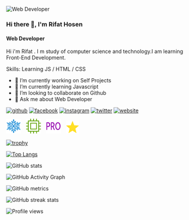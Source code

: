 ![Web Developer](https://media.licdn.com/dms/image/D5616AQHKpRZ-U-eA3Q/profile-displaybackgroundimage-shrink_350_1400/0/1684579982140?e=1691020800&v=beta&t=TC2xTIi5RHFeUUfA6Neg4a2HclNL6BpHPQ5Jp8SbCBc)
### Hi there 👋, I'm Rifat Hosen
#### Web Developer


 Hi i'm Rifat . I m study of computer science and technology.I am learning Front-End Development. 

Skills: Learning JS / HTML / CSS

- 🔭 I’m currently working on  Self Projects 
- 🌱 I’m currently learning Javascript 
- 👯 I’m looking to collaborate on Github 
- 💬 Ask me about Web Developer 


[<img src='https://cdn.jsdelivr.net/npm/simple-icons@3.0.1/icons/github.svg' alt='github' height='40'>](https://github.com/https://github.com/Rifat-Hosen-official)  [<img src='https://cdn.jsdelivr.net/npm/simple-icons@3.0.1/icons/facebook.svg' alt='facebook' height='40'>](https://www.facebook.com/https://www.facebook.com/profile.php?id=100078108952223)  [<img src='https://cdn.jsdelivr.net/npm/simple-icons@3.0.1/icons/instagram.svg' alt='instagram' height='40'>](https://www.instagram.com/rifathosenofficial2023/)  [<img src='https://cdn.jsdelivr.net/npm/simple-icons@3.0.1/icons/twitter.svg' alt='twitter' height='40'>](https://twitter.com/@RifatHosen2023)  [<img src='https://cdn.jsdelivr.net/npm/simple-icons@3.0.1/icons/icloud.svg' alt='website' height='40'>](rifathosen.bio.link)  

<a href='https://archiveprogram.github.com/'><img src='https://raw.githubusercontent.com/acervenky/animated-github-badges/master/assets/acbadge.gif' width='40' height='40'></a> <a href='https://docs.github.com/en/developers'><img src='https://raw.githubusercontent.com/acervenky/animated-github-badges/master/assets/devbadge.gif' width='40' height='40'></a> <a href='https://github.com/pricing'><img src='https://raw.githubusercontent.com/acervenky/animated-github-badges/master/assets/pro.gif' width='40' height='40'></a> <a href='https://stars.github.com/'><img src='https://raw.githubusercontent.com/acervenky/animated-github-badges/master/assets/starbadge.gif' width='35' height='35'></a> 

[![trophy](https://github-profile-trophy.vercel.app/?username=https://github.com/Rifat-Hosen-official)](https://github.com/ryo-ma/github-profile-trophy)

[![Top Langs](https://github-readme-stats.vercel.app/api/top-langs/?username=https://github.com/Rifat-Hosen-official)](https://github.com/anuraghazra/github-readme-stats)

![GitHub stats](https://github-readme-stats.vercel.app/api?username=https://github.com/Rifat-Hosen-official&show_icons=true&count_private=true)  

![GitHub Activity Graph](https://activity-graph.herokuapp.com/graph?username=https://github.com/Rifat-Hosen-official)  

![GitHub metrics](https://metrics.lecoq.io/https://github.com/Rifat-Hosen-official)  

![GitHub streak stats](https://streak-stats.demolab.com/?user=https://github.com/Rifat-Hosen-official)  

![Profile views](https://gpvc.arturio.dev/https://github.com/Rifat-Hosen-official)  
